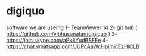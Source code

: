 # digiquo
software we are useing
          1- TeamViewer 14
          2- git hub ( https://github.com/vibhusanatan/digiquo )
          3- https://join.skype.com/aPk8YudBSFEe
          4- https://chat.whatsapp.com/JUPcAaWcHpiInicEzHiCLB
          
          
